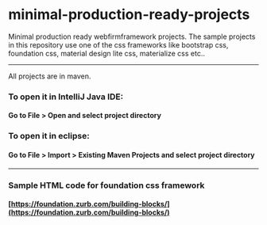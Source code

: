 # minimal-production-ready-projects
Minimal production ready webfirmframework  projects. The sample projects in this repository use one of the css frameworks like bootstrap css, foundation css, material design lite css, materialize css etc..

___

All projects are in maven.

### To open it in IntelliJ Java IDE: 
#### Go to File > Open and select project directory 

### To open it in eclipse: 
#### Go to File > Import > Existing Maven Projects and select project directory 

___

### Sample HTML code for foundation css framework
#### [https://foundation.zurb.com/building-blocks/](https://foundation.zurb.com/building-blocks/) 